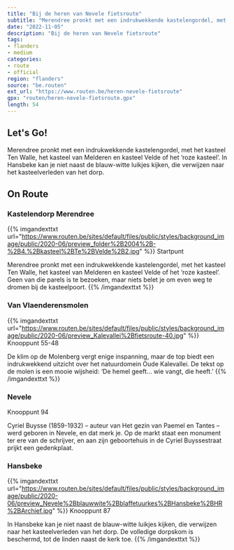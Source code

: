 ```yaml
---
title: "Bij de heren van Nevele fietsroute"
subtitle: "Merendree pronkt met een indrukwekkende kastelengordel, met het kasteel Ten Walle, het kasteel van Melderen en kasteel Velde of het ‘roze kasteel’"
date: "2022-11-05"
description: "Bij de heren van Nevele fietsroute"
tags:
- flanders
- medium
categories:
- route
- official
region: "flanders"
source: "be.routen"
ext_url: "https://www.routen.be/heren-nevele-fietsroute"
gpx: "routen/heren-nevele-fietsroute.gpx"
length: 54
---
```


## Let's Go!

Merendree pronkt met een indrukwekkende kastelengordel, met het kasteel Ten Walle, het kasteel van Melderen en kasteel Velde of het ‘roze kasteel’. In Hansbeke kan je niet naast de blauw-witte luikjes kijken, die verwijzen naar het kasteelverleden van het dorp.

## On Route

### Kastelendorp Merendree

{{% imgandexttxt url="https://www.routen.be/sites/default/files/public/styles/background_image/public/2020-06/preview_folder%2B2004%2B-%2B4.%2Bkasteel%2BTe%2BVelde%2B2.jpg" %}}
Startpunt

Merendree pronkt met een indrukwekkende kastelengordel, met het kasteel Ten Walle, het kasteel van Melderen en kasteel Velde of het ‘roze kasteel’. Geen van die parels is te bezoeken, maar niets belet je om even weg te dromen bij de kasteelpoort.
{{% /imgandexttxt %}}

### Van Vlaenderensmolen

{{% imgandexttxt url="https://www.routen.be/sites/default/files/public/styles/background_image/public/2020-06/preview_Kalevallei%2Bfietsroute-40.jpg" %}}
Knooppunt 55-48

De klim op de Molenberg vergt enige inspanning, maar de top biedt een indrukwekkend uitzicht over het natuurdomein Oude Kalevallei. De tekst op de molen is een mooie wijsheid: ‘De hemel geeft… wie vangt, die heeft.’
{{% /imgandexttxt %}}

### Nevele

Knooppunt 94

Cyriel Buysse (1859-1932) – auteur van Het gezin van Paemel en Tantes – werd geboren in Nevele, en dat merk je. Op de markt staat een monument ter ere van de schrijver, en aan zijn geboortehuis in de Cyriel Buyssestraat prijkt een gedenkplaat.

### Hansbeke

{{% imgandexttxt url="https://www.routen.be/sites/default/files/public/styles/background_image/public/2020-06/preview_Nevele%2Bblauwwite%2Bblaffetuurkes%2BHansbeke%2BHR%2BArchief.jpg" %}}
Knooppunt 87

In Hansbeke kan je niet naast de blauw-witte luikjes kijken, die verwijzen naar het kasteelverleden van het dorp. De volledige dorpskom is beschermd, tot de linden naast de kerk toe.
{{% /imgandexttxt %}}


